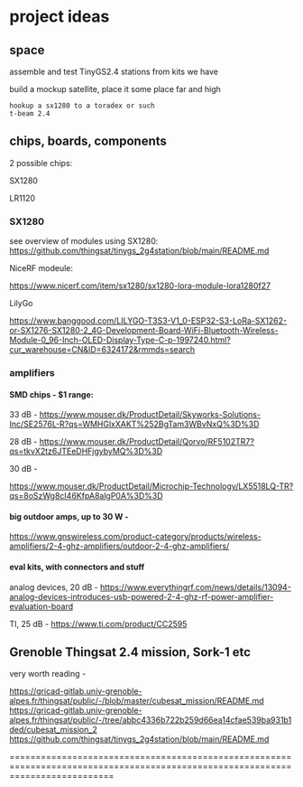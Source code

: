 # project ideas

## space

assemble and test TinyGS2.4 stations from kits we have

build a mockup satellite, place it some place far and high

	hookup a sx1280 to a toradex or such
	t-beam 2.4

## chips, boards, components

2 possible chips:

SX1280

LR1120


### SX1280

see overview of modules using SX1280:
https://github.com/thingsat/tinygs_2g4station/blob/main/README.md

NiceRF modeule:

https://www.nicerf.com/item/sx1280/sx1280-lora-module-lora1280f27

LilyGo 

https://www.banggood.com/LILYGO-T3S3-V1_0-ESP32-S3-LoRa-SX1262-or-SX1276-SX1280-2_4G-Development-Board-WiFi-Bluetooth-Wireless-Module-0_96-Inch-OLED-Display-Type-C-p-1997240.html?cur_warehouse=CN&ID=6324172&rmmds=search


### amplifiers

#### SMD chips - $1 range:

33 dB -
https://www.mouser.dk/ProductDetail/Skyworks-Solutions-Inc/SE2576L-R?qs=WMHGlxXAKT%252BgTam3WBvNxQ%3D%3D

28 dB -
https://www.mouser.dk/ProductDetail/Qorvo/RF5102TR7?qs=tkvX2tz6JTEeDHFjgybyMQ%3D%3D

30 dB -

https://www.mouser.dk/ProductDetail/Microchip-Technology/LX5518LQ-TR?qs=8oSzWg8cI46KfpA8algP0A%3D%3D


#### big outdoor amps, up to 30 W -
https://www.gnswireless.com/product-category/products/wireless-amplifiers/2-4-ghz-amplifiers/outdoor-2-4-ghz-amplifiers/

#### eval kits, with connectors and stuff

analog devices, 20 dB -
https://www.everythingrf.com/news/details/13094-analog-devices-introduces-usb-powered-2-4-ghz-rf-power-amplifier-evaluation-board

TI, 25 dB -
https://www.ti.com/product/CC2595



## Grenoble Thingsat 2.4 mission, Sork-1 etc

very worth reading -

https://gricad-gitlab.univ-grenoble-alpes.fr/thingsat/public/-/blob/master/cubesat_mission/README.md
https://gricad-gitlab.univ-grenoble-alpes.fr/thingsat/public/-/tree/abbc4336b722b259d66ea14cfae539ba931b1ded/cubesat_mission_2
https://github.com/thingsat/tinygs_2g4station/blob/main/README.md


================================================================================================================================


